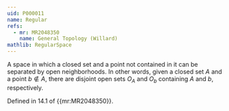 ```yaml
---
uid: P000011
name: Regular
refs:
  - mr: MR2048350
    name: General Topology (Willard)
mathlib: RegularSpace
---
```


A space in which a closed set and a point not contained in it
can be separated by open neighborhoods.
In other words, given a closed set $A$ and a point
$b \notin A$, there are disjoint open sets $O_A$ and $O_b$ containing $A$ and
$b$, respectively.

Defined in 14.1 of {{mr:MR2048350}}.
